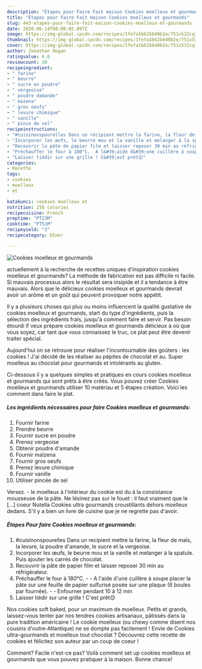 ```yaml
---
description: "Étapes pour Faire Fait maison Cookies moelleux et gourmands"
title: "Étapes pour Faire Fait maison Cookies moelleux et gourmands"
slug: 443-etapes-pour-faire-fait-maison-cookies-moelleux-et-gourmands
date: 2020-06-14T00:08:02.097Z
image: https://img-global.cpcdn.com/recipes/1fefa1b62b840b2e/751x532cq70/cookies-moelleux-et-gourmands-photo-principale-de-la-recette.jpg
thumbnail: https://img-global.cpcdn.com/recipes/1fefa1b62b840b2e/751x532cq70/cookies-moelleux-et-gourmands-photo-principale-de-la-recette.jpg
cover: https://img-global.cpcdn.com/recipes/1fefa1b62b840b2e/751x532cq70/cookies-moelleux-et-gourmands-photo-principale-de-la-recette.jpg
author: Jonathan Hogan
ratingvalue: 4.6
reviewcount: 10
recipeingredient:
- " farine"
- " beurre"
- " sucre en poudre"
- " vergeoise"
- " poudre damande"
- " mazena"
- " gros oeufs"
- " levure chimique"
- " vanille"
- " pince de sel"
recipeinstructions:
- "#cuisinonspourelles Dans un recipient mettre la farine, la fleur de maïs, la levure, la poudre d&#39;amande, le sucre et la vergeoise."
- "Incorporer les œufs, le beurre mou et la vanille et melanger à la spatule. Puis ajouter les carrés de chocolat."
- "Recouvrir la pâte de papier film et laisser reposer 30 min au réfrigérateur."
- "Préchauffer le four à 180°C.  A l&#39;aide d&#39;une cuillère à soupe placer la pâte sur une feuille de papier sulfurisé posée sur une plaque (6 boules par fournée).   Enfourner pendant 10 à 12 min"
- "Laisser tiédir sur une grille ! C&#39;est prêt😊"
categories:
- Recette
tags:
- cookies
- moelleux
- et

katakunci: cookies moelleux et 
nutrition: 258 calories
recipecuisine: French
preptime: "PT23M"
cooktime: "PT51M"
recipeyield: "3"
recipecategory: Dîner

---
```



![Cookies moelleux et gourmands](https://img-global.cpcdn.com/recipes/1fefa1b62b840b2e/751x532cq70/cookies-moelleux-et-gourmands-photo-principale-de-la-recette.jpg)

actuellement à la recherche de recettes uniques d'inspiration cookies moelleux et gourmands? La méthode de fabrication est pas difficile ni facile. Si mauvais processus alors le résultat sera insipide et il a tendance à être mauvais. Alors que le délicieux cookies moelleux et gourmands devrait avoir un arôme et un goût qui peuvent provoquer notre appétit.

Il y a plusieurs choses qui plus ou moins influencent la qualité gustative de cookies moelleux et gourmands, start du type d'ingrédients, puis la sélection des ingrédients frais, jusqu'à comment faire et servir. Pas besoin étourdi if veux prépare cookies moelleux et gourmands délicieux à où que vous soyez, car tant que vous connaissez le truc, ce plat peut être devenir traiter spécial.

Aujourd&#39;hui on se retrouve pour réaliser l&#39;incontournable des goûters : les cookies ! J&#39;ai décidé de les réaliser au pépites de chocolat et au. Super moelleux au chocolat pour gourmands et intolérants au gluten.


Ci-dessous il y a quelques simples et pratiques en cours cookies moelleux et gourmands qui sont prêts à être créés. Vous pouvez créer Cookies moelleux et gourmands utiliser 10 matériau et 5 étapes création. Voici les comment dans faire le plat.

<!--inarticleads1-->

##### Les ingrédients nécessaires pour faire Cookies moelleux et gourmands:

1. Fournir  farine
1. Prendre  beurre
1. Fournir  sucre en poudre
1. Prenez  vergeoise
1. Obtenir  poudre d&#39;amande
1. Fournir  maïzena
1. Fournir  gros oeufs
1. Prenez  levure chimique
1. Fournir  vanille
1. Utiliser  pincée de sel


Versez. - le moelleux à l&#39;intérieur du cookie est du à la consistance mousseuse de la pâte. Ne lésinez pas sur le fouet : il faut vraiment que le […] coeur Nutella Cookies ultra gourmands croustillants dehors moelleux dedans. S&#39;il y a bien un livre de cuisine que je ne regrette pas d&#39;avoir. 

<!--inarticleads2-->

##### Étapes Pour faire Cookies moelleux et gourmands:

1. #cuisinonspourelles Dans un recipient mettre la farine, la fleur de maïs, la levure, la poudre d&#39;amande, le sucre et la vergeoise.
1. Incorporer les œufs, le beurre mou et la vanille et melanger à la spatule. Puis ajouter les carrés de chocolat.
1. Recouvrir la pâte de papier film et laisser reposer 30 min au réfrigérateur.
1. Préchauffer le four à 180°C. -  - A l&#39;aide d&#39;une cuillère à soupe placer la pâte sur une feuille de papier sulfurisé posée sur une plaque (6 boules par fournée).  -  - Enfourner pendant 10 à 12 min
1. Laisser tiédir sur une grille ! C&#39;est prêt😊


Nos cookies soft baked, pour un maximum de moelleux. Petits et grands, laissez-vous tenter par nos tendres cookies artisanaux, pâtissés dans la pure tradition américaine ! Le cookie moelleux (ou chewy comme disent nos cousins d&#39;outre-Atlantique) ne se dompte pas facilement ! Envie de Cookies ultra-gourmands et moelleux tout chocolat ? Découvrez cette recette de cookies et félicitez son auteur par un coup de coeur ! 


Comment? Facile n'est-ce pas? Voilà comment set up cookies moelleux et gourmands que vous pouvez pratiquer à la maison. Bonne chance!
